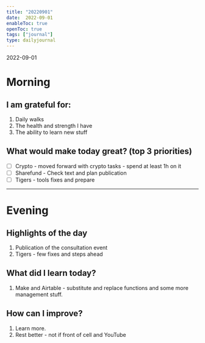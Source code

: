 ```yaml
---
title: "20220901"
date:  2022-09-01
enableToc: true
openToc: true
tags: ["journal"]
type: dailyjournal
---
```


 2022-09-01
# Morning
## I am grateful for:
1. Daily walks 
2. The health and strength I have 
3. The ability to learn new stuff 

## What would make today great? (top 3 priorities)
- [ ] Crypto - moved forward with crypto tasks - spend at least 1h on it
- [ ] Sharefund - Check text and plan publication
- [ ] Tigers - tools fixes and prepare

---
# Evening
## Highlights of the day
1. Publication of the consultation event 
2. Tigers - few fixes and steps ahead

## What did I learn today?
1. Make and Airtable - substitute and replace functions and some more management stuff.

## How can I improve?
1. Learn more. 
2. Rest better - not if front of cell and YouTube